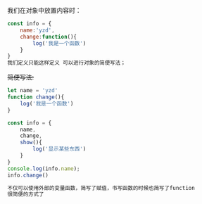 我们在对象中放置内容时：

```javascript
const info = {
	name:'yzd',
	change:function(){
		log('我是一个函数')
	}
}
我们定义只能这样定义 可以进行对象的简便写法；
```

~~简便写法:~~

```javascript
let name = 'yzd'
function change(){
	log('我是一个函数')
} 

const info = {
	name,
	change,
	show(){
        log('显示某些东西')
    }
}
console.log(info.name);
info.change()

不仅可以使用外部的变量函数，简写了赋值，书写函数的时候也简写了function
很简便的方式了
```



